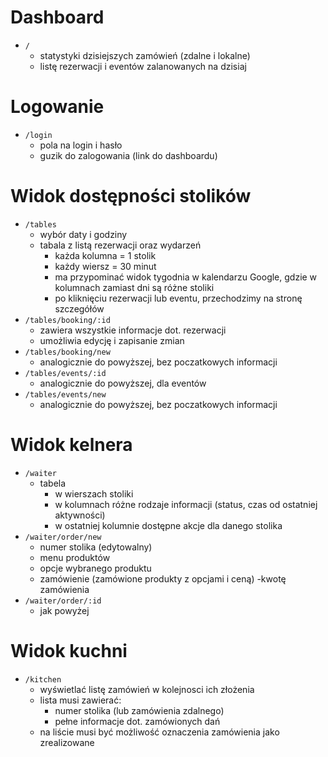 # Dashboard

- `/`
  - statystyki dzisiejszych zamówień (zdalne i lokalne)
  - listę rezerwacji i eventów zalanowanych na dzisiaj

# Logowanie

- `/login`
  - pola na login i hasło
  - guzik do zalogowania (link do dashboardu)

# Widok dostępności stolików

- `/tables`
  - wybór daty i godziny
  - tabala z listą rezerwacji oraz wydarzeń
    - każda kolumna = 1 stolik
    - każdy wiersz = 30 minut
    - ma przypominać widok tygodnia w kalendarzu Google, gdzie w kolumnach zamiast dni są różne stoliki
    - po kliknięciu rezerwacji lub eventu, przechodzimy na stronę szczegółów
- `/tables/booking/:id`
  - zawiera wszystkie informacje dot. rezerwacji
  - umożliwia edycję i zapisanie zmian
- `/tables/booking/new`
  - analogicznie do powyższej, bez poczatkowych informacji
- `/tables/events/:id`
  - analogicznie do powyższej, dla eventów
- `/tables/events/new`
  - analogicznie do powyższej, bez poczatkowych informacji

# Widok kelnera

- `/waiter`
  - tabela
    - w wierszach stoliki
    - w kolumnach różne rodzaje informacji (status, czas od ostatniej aktywności)
    - w ostatniej kolumnie dostępne akcje dla danego stolika
- `/waiter/order/new`
  - numer stolika (edytowalny)
  - menu produktów
  - opcje wybranego produktu
  - zamówienie (zamówione produkty z opcjami i ceną)
  -kwotę zamówienia
- `/waiter/order/:id`
  - jak powyżej

# Widok kuchni

- `/kitchen`
  - wyświetlać listę zamówień w kolejnosci ich złożenia
  - lista musi zawierać:
    - numer stolika (lub zamówienia zdalnego)
    - pełne informacje dot. zamówionych dań
  - na liście musi być możliwość oznaczenia zamówienia jako zrealizowane
